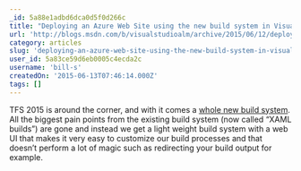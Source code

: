 ```yaml
---
_id: 5a88e1adbd6dca0d5f0d266c
title: "Deploying an Azure Web Site using the new build system in Visual Studio Online"
url: 'http://blogs.msdn.com/b/visualstudioalm/archive/2015/06/12/deploying-an-azure-web-site-using-the-new-build-system-in-visual-studio-online.aspx'
category: articles
slug: 'deploying-an-azure-web-site-using-the-new-build-system-in-visual-studio-online'
user_id: 5a83ce59d6eb0005c4ecda2c
username: 'bill-s'
createdOn: '2015-06-13T07:46:14.000Z'
tags: []
---
```


TFS 2015 is around the corner, and with it comes a <a href="http://geekswithblogs.net/jakob/archive/2015/01/15/tfs-build-vnext-ndash-a-preview.aspx">whole new build system</a>. All the biggest pain points from the existing build system (now called “XAML builds”) are gone and instead we get a light weight build system with a web UI that makes it very easy to customize our build processes and that doesn’t perform a lot of magic such as redirecting your build output for example.

